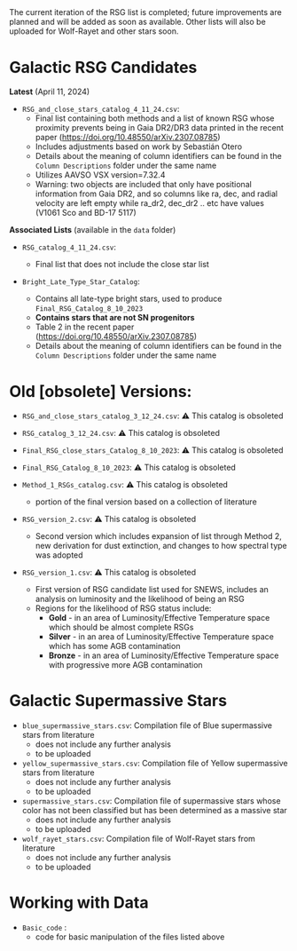 ## 
The current iteration of the RSG list is completed; future improvements are planned and will be added as soon as available. 
Other lists will also be uploaded for Wolf-Rayet and other stars soon.

# Galactic RSG Candidates 
**Latest** (April 11, 2024)


- `RSG_and_close_stars_catalog_4_11_24.csv`:
    - Final list containing both methods and a list of known RSG whose proximity prevents being in Gaia DR2/DR3 data printed in the recent paper (https://doi.org/10.48550/arXiv.2307.08785)
    - Includes adjustments based on work by Sebastián Otero
    - Details about the meaning of column identifiers can be found in the `Column Descriptions` folder under the same name
    - Utilizes AAVSO VSX version=7.32.4
    - Warning: two objects are included that only have positional information from Gaia DR2, and so columns like ra, dec, and radial velocity are left empty while ra_dr2, dec_dr2 .. etc have values (V1061 Sco and BD-17 5117)
      
**Associated Lists** (available in the `data` folder)
- `RSG_catalog_4_11_24.csv`:
    - Final list that does not include the close star list 
    
    
    
- `Bright_Late_Type_Star_Catalog`:
    - Contains all late-type bright stars, used to produce `Final_RSG_Catalog_8_10_2023`
    - **Contains stars that are not SN progenitors**
    - Table 2 in the recent paper (https://doi.org/10.48550/arXiv.2307.08785)
    - Details about the meaning of column identifiers can be found in the `Column Descriptions` folder under the same name


# Old [obsolete] Versions:
- `RSG_and_close_stars_catalog_3_12_24.csv`: :warning: This catalog is obsoleted
- `RSG_catalog_3_12_24.csv`: :warning: This catalog is obsoleted
- `Final_RSG_close_stars_Catalog_8_10_2023`: :warning: This catalog is obsoleted
- `Final_RSG_Catalog_8_10_2023`: :warning: This catalog is obsoleted
- `Method_1_RSGs_catalog.csv`: :warning: This catalog is obsoleted
   - portion of the final version based on a collection of literature 

- `RSG_version_2.csv`: :warning: This catalog is obsoleted
    - Second version which includes expansion of list through Method 2, new derivation for dust extinction, and changes to how spectral type was adopted
   
- `RSG_version_1.csv`: :warning: This catalog is obsoleted
   - First version of RSG candidate list used for SNEWS, includes an analysis on luminosity and the likelihood of being an RSG
   - Regions for the likelihood of RSG status include: 
      - **Gold** - in an area of Luminosity/Effective Temperature space which should be almost complete RSGs
      - **Silver** - in an area of Luminosity/Effective Temperature space which has some AGB contamination
      - **Bronze** - in an area of Luminosity/Effective Temperature space with progressive more AGB contamination


# Galactic Supermassive Stars

- `blue_supermassive_stars.csv`: Compilation file of Blue supermassive stars from literature 
  - does not include any further analysis 
  - to be uploaded
- `yellow_supermassive_stars.csv`: Compilation file of Yellow supermassive stars from literature 
  - does not include any further analysis
  - to be uploaded
- `supermassive_stars.csv`: Compilation file of supermassive stars whose color has not been classified but has been determined as a massive star 
   - does not include any further analysis
   - to be uploaded
- `wolf_rayet_stars.csv`: Compilation file of Wolf-Rayet stars from literature
  - does not include any further analysis
  - to be uploaded

# Working with Data
- `Basic_code` :
  - code for basic manipulation of the files listed above
  


